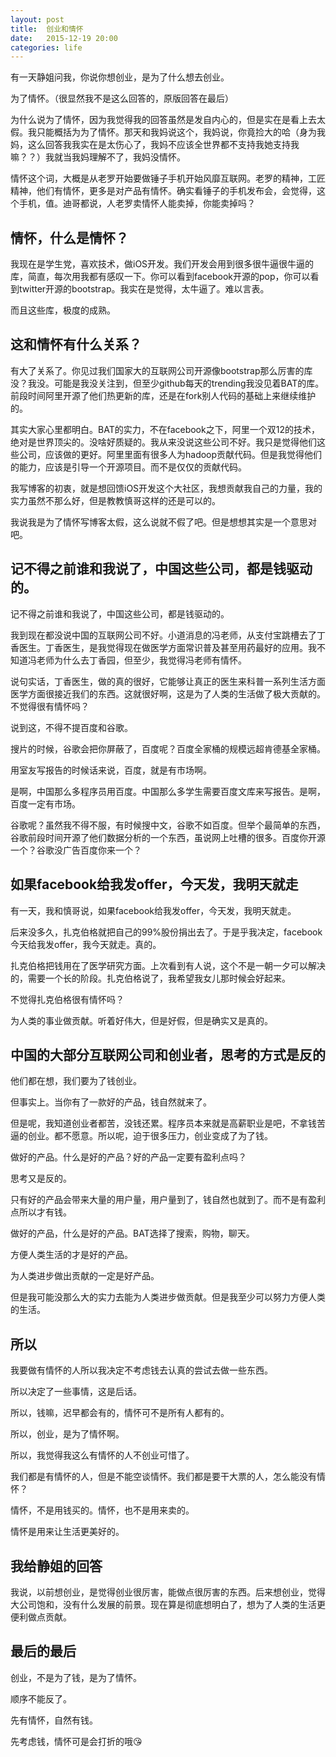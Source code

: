 ```yaml
---
layout: post
title:  创业和情怀
date:   2015-12-19 ‏‎20:00
categories: life
---
```


有一天静姐问我，你说你想创业，是为了什么想去创业。

为了情怀。（很显然我不是这么回答的，原版回答在最后）

为什么说为了情怀，因为我觉得我的回答虽然是发自内心的，但是实在是看上去太假。我只能概括为为了情怀。那天和我妈说这个，我妈说，你竟捡大的哈（身为我妈，这么回答我我实在是太伤心了，我妈不应该全世界都不支持我她支持我嘛？？）我就当我妈理解不了，我妈没情怀。

情怀这个词，大概是从老罗开始要做锤子手机开始风靡互联网。老罗的精神，工匠精神，他们有情怀，更多是对产品有情怀。确实看锤子的手机发布会，会觉得，这个手机，值。迪哥都说，人老罗卖情怀人能卖掉，你能卖掉吗？

## 情怀，什么是情怀？

我现在是学生党，喜欢技术，做iOS开发。我们开发会用到很多很牛逼很牛逼的库，简直，每次用我都有感叹一下。你可以看到facebook开源的pop，你可以看到twitter开源的bootstrap。我实在是觉得，太牛逼了。难以言表。

而且这些库，极度的成熟。

## 这和情怀有什么关系？

有大了关系了。你见过我们国家大的互联网公司开源像bootstrap那么厉害的库没？我没。可能是我没关注到，但至少github每天的trending我没见着BAT的库。前段时间阿里开源了他们热更新的库，还是在fork别人代码的基础上来继续维护的。

其实大家心里都明白。BAT的实力，不在facebook之下，阿里一个双12的技术，绝对是世界顶尖的。没啥好质疑的。我从来没说这些公司不好。我只是觉得他们这些公司，应该做的更好。阿里里面有很多人为hadoop贡献代码。但是我觉得他们的能力，应该是引导一个开源项目。而不是仅仅的贡献代码。

我写博客的初衷，就是想回馈iOS开发这个大社区，我想贡献我自己的力量，我的实力虽然不那么好，但是教教慎哥这样的还是可以的。

我说我是为了情怀写博客太假，这么说就不假了吧。但是想想其实是一个意思对吧。

## 记不得之前谁和我说了，中国这些公司，都是钱驱动的。

记不得之前谁和我说了，中国这些公司，都是钱驱动的。

我到现在都没说中国的互联网公司不好。小道消息的冯老师，从支付宝跳槽去了丁香医生。丁香医生，是我觉得现在做医学方面常识普及甚至用药最好的应用。我不知道冯老师为什么去丁香园，但至少，我觉得冯老师有情怀。

说句实话，丁香医生，做的真的很好，它能够让真正的医生来科普一系列生活方面医学方面很接近我们的东西。这就很好啊，这是为了人类的生活做了极大贡献的。不觉得很有情怀吗？

说到这，不得不提百度和谷歌。

搜片的时候，谷歌会把你屏蔽了，百度呢？百度全家桶的规模远超肯德基全家桶。

用室友写报告的时候话来说，百度，就是有市场啊。

是啊，中国那么多程序员用百度。中国那么多学生需要百度文库来写报告。是啊，百度一定有市场。

谷歌呢？虽然我不得不服，有时候搜中文，谷歌不如百度。但举个最简单的东西，谷歌前段时间开源了他们数据分析的一个东西，虽说网上吐槽的很多。百度你开源一个？谷歌没广告百度你来一个？

## 如果facebook给我发offer，今天发，我明天就走

有一天，我和慎哥说，如果facebook给我发offer，今天发，我明天就走。

后来没多久，扎克伯格就把自己的99%股份捐出去了。于是乎我决定，facebook今天给我发offer，我今天就走。真的。

扎克伯格把钱用在了医学研究方面。上次看到有人说，这个不是一朝一夕可以解决的，需要一个长的阶段。扎克伯格说了，我希望我女儿那时候会好起来。

不觉得扎克伯格很有情怀吗？

为人类的事业做贡献。听着好伟大，但是好假，但是确实又是真的。

## 中国的大部分互联网公司和创业者，思考的方式是反的

他们都在想，我们要为了钱创业。

但事实上。当你有了一款好的产品，钱自然就来了。

但是呢，我知道创业者都苦，没钱还累。程序员本来就是高薪职业是吧，不拿钱苦逼的创业。都不愿意。所以呢，迫于很多压力，创业变成了为了钱。

做好的产品。什么是好的产品？好的产品一定要有盈利点吗？

思考又是反的。

只有好的产品会带来大量的用户量，用户量到了，钱自然也就到了。而不是有盈利点所以才有钱。

做好的产品，什么是好的产品。BAT选择了搜索，购物，聊天。

方便人类生活的才是好的产品。

为人类进步做出贡献的一定是好产品。

但是我可能没那么大的实力去能为人类进步做贡献。但是我至少可以努力方便人类的生活。

## 所以

我要做有情怀的人所以我决定不考虑钱去认真的尝试去做一些东西。

所以决定了一些事情，这是后话。

所以，钱嘛，迟早都会有的，情怀可不是所有人都有的。

所以，创业，是为了情怀啊。

所以，我觉得我这么有情怀的人不创业可惜了。

我们都是有情怀的人，但是不能空谈情怀。我们都是要干大票的人，怎么能没有情怀？

情怀，不是用钱买的。情怀，也不是用来卖的。

情怀是用来让生活更美好的。

## 我给静姐的回答

我说，以前想创业，是觉得创业很厉害，能做点很厉害的东西。后来想创业，觉得大公司饱和，没有什么发展的前景。现在算是彻底想明白了，想为了人类的生活更便利做点贡献。

## 最后的最后

创业，不是为了钱，是为了情怀。

顺序不能反了。

先有情怀，自然有钱。

先考虑钱，情怀可是会打折的哦😘